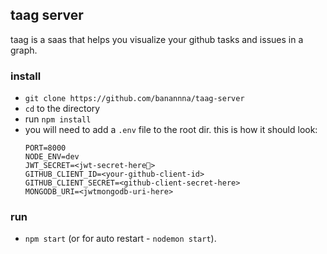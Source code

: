 ## taag server
taag is a saas that helps you visualize your github tasks and issues in a graph.

### install
- `git clone https://github.com/banannna/taag-server`
- `cd` to the directory
- run `npm install`
- you will need to add a `.env` file to the root dir. this is how it should look:
	```
	PORT=8000
  NODE_ENV=dev
  JWT_SECRET=<jwt-secret-here🤫>
  GITHUB_CLIENT_ID=<your-github-client-id>
  GITHUB_CLIENT_SECRET=<github-client-secret-here>
  MONGODB_URI=<jwtmongodb-uri-here>
	```

### run
- `npm start` (or for auto restart - `nodemon start`).